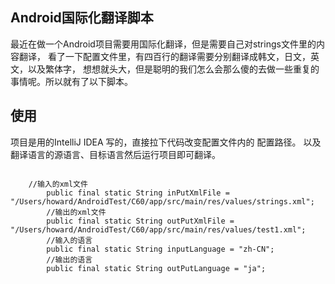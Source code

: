 ## Android国际化翻译脚本

 最近在做一个Android项目需要用国际化翻译，但是需要自己对strings文件里的内容翻译，
 看了一下配置文件里，有四百行的翻译需要分别翻译成韩文，日文，英文，以及繁体字，
 想想就头大，但是聪明的我们怎么会那么傻的去做一些重复的事情呢。所以就有了以下脚本。
 
## 使用
   
  项目是用的IntelliJ IDEA 写的，直接拉下代码改变配置文件内的 配置路径。
  以及翻译语言的源语言、目标语言然后运行项目即可翻译。
  
```$java

    //输入的xml文件
        public final static String inPutXmlFile = "/Users/howard/AndroidTest/C60/app/src/main/res/values/strings.xml";
        //输出的xml文件
        public final static String outPutXmlFile = "/Users/howard/AndroidTest/C60/app/src/main/res/values/test1.xml";
        //输入的语言
        public final static String inputLanguage = "zh-CN";
        //输出的语言
        public final static String outPutLanguage = "ja";
```


  